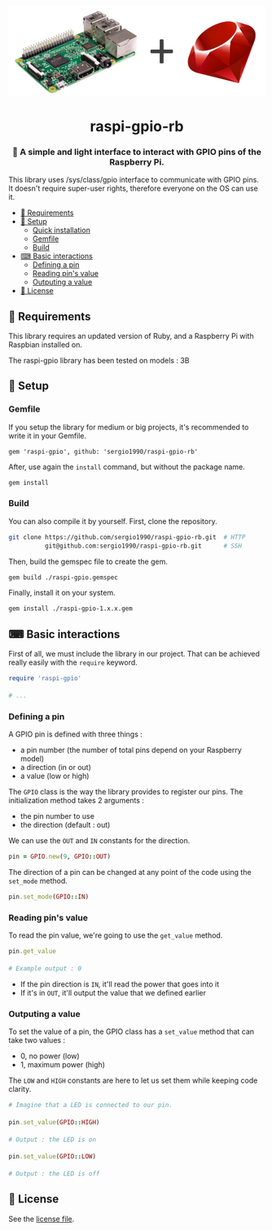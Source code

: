 <div align="center">
  <img src="banner.png" alt="banner">
  <h1>raspi-gpio-rb</h1>
  <h3>🔌 A simple and light interface to interact with GPIO pins of the Raspberry Pi.</h3>
</div>

This library uses /sys/class/gpio interface to communicate with GPIO pins. It doesn't require super-user rights, therefore everyone on the OS can use it.

- [📌 Requirements](#-requirements)
- [🔧 Setup](#-setup)
  - [Quick installation](#quick-installation)
  - [Gemfile](#gemfile)
  - [Build](#build)
- [⌨ Basic interactions](#-basic-interactions)
  - [Defining a pin](#defining-a-pin)
  - [Reading pin's value](#reading-pins-value)
  - [Outputing a value](#outputing-a-value)
- [🔐 License](#-license)

## 📌 Requirements

This library requires an updated version of Ruby, and a Raspberry Pi with Raspbian installed on.

The raspi-gpio library has been tested on models : 3B

## 🔧 Setup

### Gemfile

If you setup the library for medium or big projects, it's recommended to write it in your Gemfile.

```gemfile
gem 'raspi-gpio', github: 'sergio1990/raspi-gpio-rb'
```

After, use again the `install` command, but without the package name.

```bash
gem install
```

### Build

You can also compile it by yourself. First, clone the repository.

```bash
git clone https://github.com/sergio1990/raspi-gpio-rb.git  # HTTP
          git@github.com:sergio1990/raspi-gpio-rb.git      # SSH
```

Then, build the gemspec file to create the gem.

```bash
gem build ./raspi-gpio.gemspec
```

Finally, install it on your system.

```bash
gem install ./raspi-gpio-1.x.x.gem
```

## ⌨ Basic interactions

First of all, we must include the library in our project. That can be achieved really easily with the `require` keyword.

```ruby
require 'raspi-gpio'

# ...
```

### Defining a pin

A GPIO pin is defined with three things :

- a pin number (the number of total pins depend on your Raspberry model)
- a direction (in or out)
- a value (low or high)

The `GPIO` class is the way the library provides to register our pins. The initialization method takes 2 arguments :

- the pin number to use
- the direction (default : out)

We can use the `OUT` and `IN` constants for the direction.

```ruby
pin = GPIO.new(9, GPIO::OUT)
```

The direction of a pin can be changed at any point of the code using the `set_mode` method.

```ruby
pin.set_mode(GPIO::IN)
```

### Reading pin's value

To read the pin value, we're going to use the `get_value` method.

```ruby
pin.get_value

# Example output : 0
```

- If the pin direction is `IN`, it'll read the power that goes into it
- If it's in `OUT`, it'll output the value that we defined earlier

### Outputing a value

To set the value of a pin, the GPIO class has a `set_value` method that can take two values :

- 0, no power (low)
- 1, maximum power (high)

The `LOW` and `HIGH` constants are here to let us set them while keeping code clarity.

```ruby
# Imagine that a LED is connected to our pin.

pin.set_value(GPIO::HIGH)

# Output : the LED is on

pin.set_value(GPIO::LOW)

# Output : the LED is off
```

## 🔐 License

See the [license file](LICENSE).
